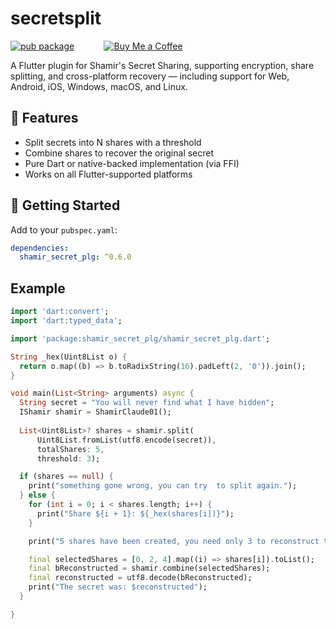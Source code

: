 # secretsplit

[![pub package](https://img.shields.io/pub/v/shamir_secret_plg.svg)](https://pub.dev/packages/shamir_secret_plg/changelog)
&nbsp;&nbsp;&nbsp;&nbsp;&nbsp;&nbsp;&nbsp;&nbsp;&nbsp;&nbsp;
[![Buy Me a Coffee](https://img.shields.io/badge/Buy%20Me%20a%20Coffee-Donate-blue?style=for-the-badge&logo=buymeacoffee&logoColor=white)](https://www.buymeacoffee.com/yoramtelav0)

A Flutter plugin for Shamir's Secret Sharing, supporting encryption, share splitting, and 
cross-platform recovery — including support for Web, Android, iOS, Windows, macOS, and Linux.

## 🔧 Features

- Split secrets into N shares with a threshold
- Combine shares to recover the original secret
- Pure Dart or native-backed implementation (via FFI)
- Works on all Flutter-supported platforms

## 🚀 Getting Started

Add to your `pubspec.yaml`:

```yaml
dependencies:
  shamir_secret_plg: ^0.6.0
```

## Example

```dart
import 'dart:convert';
import 'dart:typed_data';

import 'package:shamir_secret_plg/shamir_secret_plg.dart';

String _hex(Uint8List o) {
  return o.map((b) => b.toRadixString(16).padLeft(2, '0')).join();
}

void main(List<String> arguments) async {
  String secret = "You will never find what I have hidden";
  IShamir shamir = ShamirClaude01();
  
  List<Uint8List>? shares = shamir.split(
      Uint8List.fromList(utf8.encode(secret)),
      totalShares: 5,
      threshold: 3);

  if (shares == null) {
    print("something gone wrong, you can try  to split again.");
  } else {
    for (int i = 0; i < shares.length; i++) {
      print("Share ${i + 1}: ${_hex(shares[i])}");
    }

    print("5 shares have been created, you need only 3 to reconstruct the secret. Let's take 1, 3, qnd 5");

    final selectedShares = [0, 2, 4].map((i) => shares[i]).toList();
    final bReconstructed = shamir.combine(selectedShares);
    final reconstructed = utf8.decode(bReconstructed);
    print("The secret was: $reconstructed");
  }

}
```
